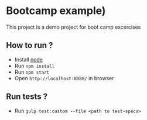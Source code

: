# Bootcamp example)

This project is a demo project for boot camp excercises

## How to run ?

* Install [node](https://nodejs.org)
* Run `npm install`
* Run `npm start`
* Open `http://localhost:8080/` in browser

## Run tests ?

* Run `gulp test:custom --file <path to test-specs>`

